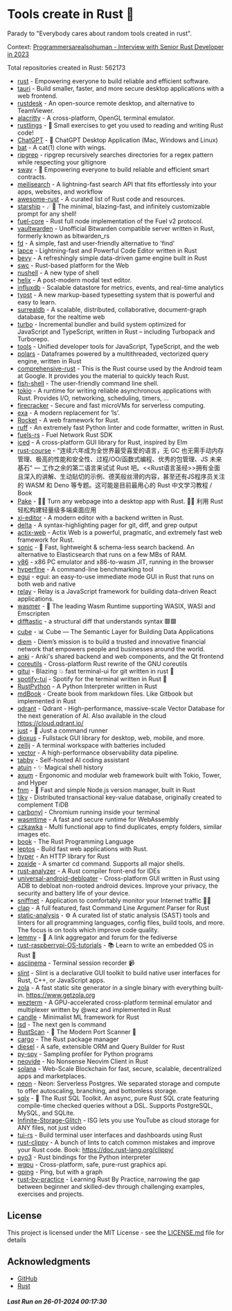 # Tools create in Rust :crab: 

Parady to "Everybody cares about random tools created in rust".

Context: [Programmersarealsohuman - Interview with Senior Rust Developer in 2023](https://www.youtube.com/watch?v=TGfQu0bQTKc&ab_channel=Programmersarealsohuman) 

Total repositories created in Rust: 562173

- [rust](https://github.com/rust-lang/rust) - Empowering everyone to build reliable and efficient software.
- [tauri](https://github.com/tauri-apps/tauri) - Build smaller, faster, and more secure desktop applications with a web frontend.
- [rustdesk](https://github.com/rustdesk/rustdesk) - An open-source remote desktop, and alternative to TeamViewer.
- [alacritty](https://github.com/alacritty/alacritty) - A cross-platform, OpenGL terminal emulator.
- [rustlings](https://github.com/rust-lang/rustlings) - :crab: Small exercises to get you used to reading and writing Rust code!
- [ChatGPT](https://github.com/lencx/ChatGPT) - 🔮 ChatGPT Desktop Application (Mac, Windows and Linux)
- [bat](https://github.com/sharkdp/bat) - A cat(1) clone with wings.
- [ripgrep](https://github.com/BurntSushi/ripgrep) - ripgrep recursively searches directories for a regex pattern while respecting your gitignore
- [sway](https://github.com/FuelLabs/sway) - 🌴 Empowering everyone to build reliable and efficient smart contracts.
- [meilisearch](https://github.com/meilisearch/meilisearch) - A lightning-fast search API that fits effortlessly into your apps, websites, and workflow
- [awesome-rust](https://github.com/rust-unofficial/awesome-rust) - A curated list of Rust code and resources.
- [starship](https://github.com/starship/starship) - ☄🌌️  The minimal, blazing-fast, and infinitely customizable prompt for any shell!
- [fuel-core](https://github.com/FuelLabs/fuel-core) - Rust full node implementation of the Fuel v2 protocol.
- [vaultwarden](https://github.com/dani-garcia/vaultwarden) - Unofficial Bitwarden compatible server written in Rust, formerly known as bitwarden_rs
- [fd](https://github.com/sharkdp/fd) - A simple, fast and user-friendly alternative to 'find'
- [lapce](https://github.com/lapce/lapce) - Lightning-fast and Powerful Code Editor written in Rust
- [bevy](https://github.com/bevyengine/bevy) - A refreshingly simple data-driven game engine built in Rust
- [swc](https://github.com/swc-project/swc) - Rust-based platform for the Web
- [nushell](https://github.com/nushell/nushell) - A new type of shell
- [helix](https://github.com/helix-editor/helix) - A post-modern modal text editor.
- [influxdb](https://github.com/influxdata/influxdb) - Scalable datastore for metrics, events, and real-time analytics
- [typst](https://github.com/typst/typst) - A new markup-based typesetting system that is powerful and easy to learn.
- [surrealdb](https://github.com/surrealdb/surrealdb) - A scalable, distributed, collaborative, document-graph database, for the realtime web
- [turbo](https://github.com/vercel/turbo) - Incremental bundler and build system optimized for JavaScript and TypeScript, written in Rust – including Turbopack and Turborepo.
- [tools](https://github.com/rome/tools) - Unified developer tools for JavaScript, TypeScript, and the web
- [polars](https://github.com/pola-rs/polars) - Dataframes powered by a multithreaded, vectorized query engine, written in Rust
- [comprehensive-rust](https://github.com/google/comprehensive-rust) - This is the Rust course used by the Android team at Google. It provides you the material to quickly teach Rust.
- [fish-shell](https://github.com/fish-shell/fish-shell) - The user-friendly command line shell.
- [tokio](https://github.com/tokio-rs/tokio) - A runtime for writing reliable asynchronous applications with Rust. Provides I/O, networking, scheduling, timers, ...
- [firecracker](https://github.com/firecracker-microvm/firecracker) - Secure and fast microVMs for serverless computing.
- [exa](https://github.com/ogham/exa) - A modern replacement for ‘ls’.
- [Rocket](https://github.com/rwf2/Rocket) - A web framework for Rust.
- [ruff](https://github.com/astral-sh/ruff) - An extremely fast Python linter and code formatter, written in Rust.
- [fuels-rs](https://github.com/FuelLabs/fuels-rs) - Fuel Network Rust SDK
- [iced](https://github.com/iced-rs/iced) - A cross-platform GUI library for Rust, inspired by Elm
- [rust-course](https://github.com/sunface/rust-course) - “连续六年成为全世界最受喜爱的语言，无 GC 也无需手动内存管理、极高的性能和安全性、过程/OO/函数式编程、优秀的包管理、JS 未来基石" — 工作之余的第二语言来试试 Rust 吧。<<Rust语言圣经>>拥有全面且深入的讲解、生动贴切的示例、德芙般丝滑的内容，甚至还有JS程序员关注的 WASM 和 Deno 等专题。这可能是目前最用心的 Rust 中文学习教程 / Book 
- [Pake](https://github.com/tw93/Pake) - 🤱🏻 Turn any webpage into a desktop app with Rust.  🤱🏻 利用 Rust 轻松构建轻量级多端桌面应用
- [xi-editor](https://github.com/xi-editor/xi-editor) - A modern editor with a backend written in Rust.
- [delta](https://github.com/dandavison/delta) - A syntax-highlighting pager for git, diff, and grep output
- [actix-web](https://github.com/actix/actix-web) - Actix Web is a powerful, pragmatic, and extremely fast web framework for Rust.
- [sonic](https://github.com/valeriansaliou/sonic) - 🦔 Fast, lightweight & schema-less search backend. An alternative to Elasticsearch that runs on a few MBs of RAM.
- [v86](https://github.com/copy/v86) - x86 PC emulator and x86-to-wasm JIT, running in the browser
- [hyperfine](https://github.com/sharkdp/hyperfine) - A command-line benchmarking tool
- [egui](https://github.com/emilk/egui) - egui: an easy-to-use immediate mode GUI in Rust that runs on both web and native
- [relay](https://github.com/facebook/relay) - Relay is a JavaScript framework for building data-driven React applications.
- [wasmer](https://github.com/wasmerio/wasmer) - 🚀 The leading Wasm Runtime supporting WASIX, WASI and Emscripten
- [difftastic](https://github.com/Wilfred/difftastic) - a structural diff that understands syntax 🟥🟩
- [cube](https://github.com/cube-js/cube) - 📊  Cube — The Semantic Layer for Building Data Applications
- [diem](https://github.com/diem/diem) - Diem’s mission is to build a trusted and innovative financial network that empowers people and businesses around the world.
- [anki](https://github.com/ankitects/anki) - Anki's shared backend and web components, and the Qt frontend
- [coreutils](https://github.com/uutils/coreutils) - Cross-platform Rust rewrite of the GNU coreutils
- [gitui](https://github.com/extrawurst/gitui) - Blazing 💥 fast terminal-ui for git written in rust 🦀
- [spotify-tui](https://github.com/Rigellute/spotify-tui) - Spotify for the terminal written in Rust 🚀
- [RustPython](https://github.com/RustPython/RustPython) - A Python Interpreter written in Rust
- [mdBook](https://github.com/rust-lang/mdBook) - Create book from markdown files. Like Gitbook but implemented in Rust
- [qdrant](https://github.com/qdrant/qdrant) - Qdrant - High-performance, massive-scale Vector Database for the next generation of AI. Also available in the cloud https://cloud.qdrant.io/
- [just](https://github.com/casey/just) - 🤖 Just a command runner
- [dioxus](https://github.com/DioxusLabs/dioxus) - Fullstack GUI library for desktop, web, mobile, and more.
- [zellij](https://github.com/zellij-org/zellij) - A terminal workspace with batteries included
- [vector](https://github.com/vectordotdev/vector) - A high-performance observability data pipeline.
- [tabby](https://github.com/TabbyML/tabby) - Self-hosted AI coding assistant
- [atuin](https://github.com/atuinsh/atuin) - ✨ Magical shell history
- [axum](https://github.com/tokio-rs/axum) - Ergonomic and modular web framework built with Tokio, Tower, and Hyper
- [fnm](https://github.com/Schniz/fnm) - 🚀 Fast and simple Node.js version manager, built in Rust
- [tikv](https://github.com/tikv/tikv) - Distributed transactional key-value database, originally created to complement TiDB
- [carbonyl](https://github.com/fathyb/carbonyl) - Chromium running inside your terminal
- [wasmtime](https://github.com/bytecodealliance/wasmtime) - A fast and secure runtime for WebAssembly
- [czkawka](https://github.com/qarmin/czkawka) - Multi functional app to find duplicates, empty folders, similar images etc.
- [book](https://github.com/rust-lang/book) - The Rust Programming Language
- [leptos](https://github.com/leptos-rs/leptos) - Build fast web applications with Rust.
- [hyper](https://github.com/hyperium/hyper) - An HTTP library for Rust
- [zoxide](https://github.com/ajeetdsouza/zoxide) - A smarter cd command. Supports all major shells.
- [rust-analyzer](https://github.com/rust-lang/rust-analyzer) - A Rust compiler front-end for IDEs
- [universal-android-debloater](https://github.com/0x192/universal-android-debloater) - Cross-platform GUI written in Rust using ADB to debloat non-rooted android devices. Improve your privacy, the security and battery life of your device.
- [sniffnet](https://github.com/GyulyVGC/sniffnet) - Application to comfortably monitor your Internet traffic 🕵️‍♂️
- [clap](https://github.com/clap-rs/clap) - A full featured, fast Command Line Argument Parser for Rust
- [static-analysis](https://github.com/analysis-tools-dev/static-analysis) - ⚙️ A curated list of static analysis (SAST) tools and linters for all programming languages, config files, build tools, and more. The focus is on tools which improve code quality.
- [lemmy](https://github.com/LemmyNet/lemmy) - 🐀 A link aggregator and forum for the fediverse
- [rust-raspberrypi-OS-tutorials](https://github.com/rust-embedded/rust-raspberrypi-OS-tutorials) - :books: Learn to write an embedded OS in Rust :crab:
- [asciinema](https://github.com/asciinema/asciinema) - Terminal session recorder 📹
- [slint](https://github.com/slint-ui/slint) - Slint is a declarative GUI toolkit to build native user interfaces for Rust, C++, or JavaScript apps.
- [zola](https://github.com/getzola/zola) - A fast static site generator in a single binary with everything built-in. https://www.getzola.org
- [wezterm](https://github.com/wez/wezterm) - A GPU-accelerated cross-platform terminal emulator and multiplexer written by @wez and implemented in Rust
- [candle](https://github.com/huggingface/candle) - Minimalist ML framework for Rust
- [lsd](https://github.com/lsd-rs/lsd) - The next gen ls command
- [RustScan](https://github.com/RustScan/RustScan) - 🤖 The Modern Port Scanner 🤖
- [cargo](https://github.com/rust-lang/cargo) - The Rust package manager
- [diesel](https://github.com/diesel-rs/diesel) - A safe, extensible ORM and Query Builder for Rust
- [py-spy](https://github.com/benfred/py-spy) - Sampling profiler for Python programs
- [neovide](https://github.com/neovide/neovide) - No Nonsense Neovim Client in Rust
- [solana](https://github.com/solana-labs/solana) - Web-Scale Blockchain for fast, secure, scalable, decentralized apps and marketplaces.
- [neon](https://github.com/neondatabase/neon) - Neon: Serverless Postgres. We separated storage and compute to offer autoscaling, branching, and bottomless storage.
- [sqlx](https://github.com/launchbadge/sqlx) - 🧰 The Rust SQL Toolkit. An async, pure Rust SQL crate featuring compile-time checked queries without a DSL. Supports PostgreSQL, MySQL, and SQLite.
- [Infinite-Storage-Glitch](https://github.com/DvorakDwarf/Infinite-Storage-Glitch) - ISG lets you use YouTube as cloud storage for ANY files, not just video
- [tui-rs](https://github.com/fdehau/tui-rs) - Build terminal user interfaces and dashboards using Rust
- [rust-clippy](https://github.com/rust-lang/rust-clippy) - A bunch of lints to catch common mistakes and improve your Rust code. Book: https://doc.rust-lang.org/clippy/
- [pyo3](https://github.com/PyO3/pyo3) - Rust bindings for the Python interpreter
- [wgpu](https://github.com/gfx-rs/wgpu) - Cross-platform, safe, pure-rust graphics api.
- [gping](https://github.com/orf/gping) - Ping, but with a graph
- [rust-by-practice](https://github.com/sunface/rust-by-practice) - Learning Rust By Practice,  narrowing the gap between beginner and skilled-dev through challenging examples, exercises and projects.


## License

This project is licensed under the MIT License - see the [LICENSE.md](LICENSE.md) file for details

## Acknowledgments

- [GitHub](https://github.com)
- [Rust](https://www.rust-lang.org)


##### _Last Run on 26-01-2024 00:17:30_